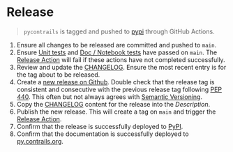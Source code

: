 # Release

> ``pycontrails`` is tagged and pushed to [pypi](https://pypi.org/project/pycontrails/) through GitHub Actions.

1. Ensure all changes to be released are committed and pushed to `main`.
1. Ensure [Unit tests](https://github.com/contrailcirrus/pycontrails/actions/workflows/test.yaml) and [Doc / Notebook tests](https://github.com/contrailcirrus/pycontrails/actions/workflows/doctest.yaml) have passed on `main`.
   The [Release Action](https://github.com/contrailcirrus/pycontrails/actions/workflows/release.yaml) will fail if these actions have not completed successfully.
1. Review and update the [CHANGELOG](CHANGELOG.md).
   Ensure the most recent entry is for the tag about to be released.
1. Create a [new release on Github](https://github.com/contrailcirrus/pycontrails/releases).
   Double check that the release tag is consistent and consecutive with
   the previous release tag following [PEP 440](https://peps.python.org/pep-0440/#version-scheme).
   This often but not always agrees with [Semantic Versioning](https://semver.org/).
1. Copy the [CHANGELOG](https://raw.githubusercontent.com/contrailcirrus/pycontrails/refs/heads/main/CHANGELOG.md) content for the release into the *Description*.
1. Publish the new release.
   This will create a tag on `main` and trigger the [Release Action](https://github.com/contrailcirrus/pycontrails/actions/workflows/release.yaml).
1. Confirm that the release is successfully deployed to [PyPI](https://pypi.org/project/pycontrails/).
1. Confirm that the documentation is successfully deployed to [py.contrails.org](https://py.contrails.org).
